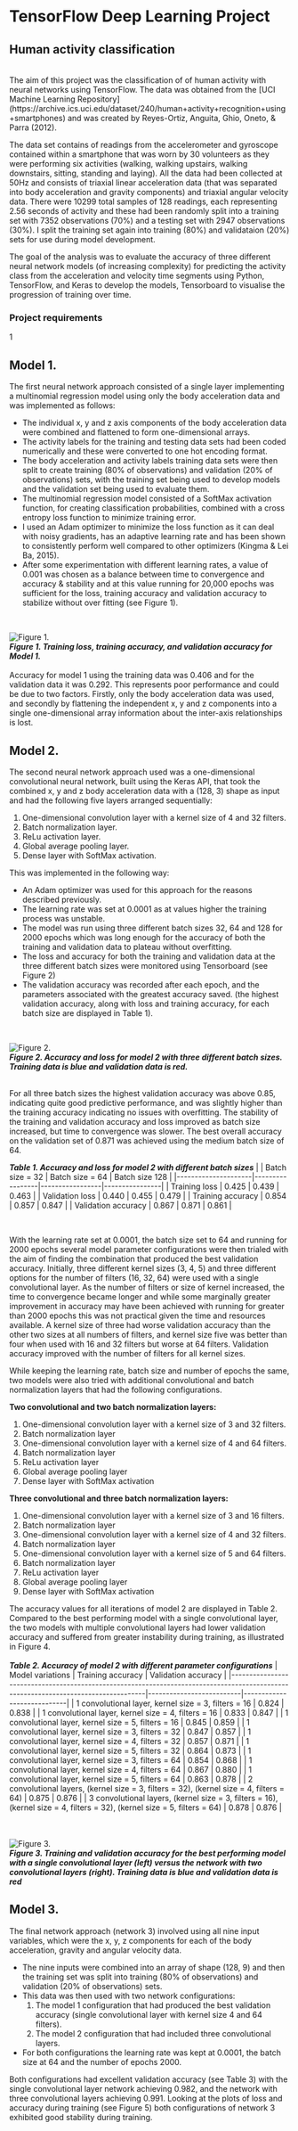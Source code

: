 
# TensorFlow Deep Learning Project
## Human activity classification  
<br>
The aim of this project was the classification of of human activity with neural networks using TensorFlow. The data was obtained from the [UCI Machine Learning Repository](https://archive.ics.uci.edu/dataset/240/human+activity+recognition+using+smartphones) and was created by Reyes-Ortiz, Anguita, Ghio,
Oneto, & Parra (2012).  
  
The data set contains of readings from the accelerometer and gyroscope contained within a smartphone that was worn by 30 volunteers as they were performing six activities (walking, walking upstairs, walking downstairs, sitting, standing and laying). All the data had been collected at 50Hz and consists of triaxial linear acceleration data (that was separated into body acceleration and gravity components) and triaxial angular velocity data. There were 10299 total samples of 128 readings, each representing 2.56 seconds of activity and these had been randomly split into a training set with 7352 observations (70%) and a testing set with 2947 observations (30%). I split the training set again into training (80%) and validataion (20%) sets for use during model development.
  
The goal of the analysis was to evaluate the accuracy of three different neural network models (of increasing complexity) for predicting the activity class from the acceleration and velocity time segments using Python, TensorFlow, and Keras to develop the models, Tensorboard to visualise the progression of training over time.  
### Project requirements
1

## Model 1.  

The first neural network approach consisted of a single layer implementing a multinomial regression model using only the body acceleration data and was implemented as follows:
- The individual x, y and z axis components of the body acceleration data were combined and flattened to form one-dimensional arrays.
- The activity labels for the training and testing data sets had been coded numerically and these were converted to one hot encoding format.
- The body acceleration and activity labels training data sets were then split to create training (80% of observations) and validation (20% of observations) sets, with the training set being used to develop models and the validation set being used to evaluate them.
- The multinomial regression model consisted of a SoftMax activation function, for creating classification probabilities, combined with a cross entropy loss function to minimize training error.
- I used an Adam optimizer to minimize the loss function as it can deal with noisy gradients, has an adaptive learning rate and has been shown to consistently perform well compared to other optimizers (Kingma & Lei Ba, 2015).
- After some experimentation with different learning rates, a value of 0.001 was chosen as a balance between time to convergence and accuracy & stability and at this value running for 20,000 epochs was sufficient for the loss, training accuracy and validation accuracy to stabilize without over fitting (see Figure 1).
<br>

![Figure 1.](https://github.com/MarkMData/TensoFlow_project/blob/main/Tf_proj_image1.png)  
***Figure 1. Training loss, training accuracy, and validation accuracy for Model 1.***  
<br>
Accuracy for model 1 using the training data was 0.406 and for the validation data it was 0.292. This represents poor performance and could be due to two factors. Firstly, only the body acceleration data was used, and secondly by flattening the independent x, y and z components into a single one-dimensional array information about the inter-axis relationships is lost.  

## Model 2.  

The second neural network approach used was a one-dimensional convolutional neural network, built using the Keras API, that took the combined x, y and z body acceleration data with a (128, 3) shape as input and had the following five layers arranged sequentially:
1. One-dimensional convolution layer with a kernel size of 4 and 32 filters.
2. Batch normalization layer.
3. ReLu activation layer.
4. Global average pooling layer.
5. Dense layer with SoftMax activation.

This was implemented in the following way:
- An Adam optimizer was used for this approach for the reasons described previously.
- The learning rate was set at 0.0001 as at values higher the training process was unstable.
- The model was run using three different batch sizes 32, 64 and 128 for 2000 epochs which was long enough for the accuracy of both the training and validation data to plateau without overfitting.
- The loss and accuracy for both the training and validation data at the three different batch sizes were monitored using Tensorboard (see Figure 2) 
- The validation accuracy was recorded after each epoch, and the parameters associated with the greatest accuracy saved. (the highest validation accuracy, along with loss and
training accuracy, for each batch size are displayed in Table 1).
<br>

![Figure 2.](https://github.com/MarkMData/TensoFlow_project/blob/main/Tf_proj_image2.png)  
***Figure 2. Accuracy and loss for model 2 with three different batch sizes. Training data is blue and validation data is red.***  
<br>  

For all three batch sizes the highest validation accuracy was above 0.85, indicating quite good predictive performance, and was slightly higher than the training accuracy indicating no issues with overfitting. The stability of the training and validation accuracy and loss improved as batch size increased, but time to convergence was slower. The best overall accuracy on the validation set of 0.871 was achieved using the medium batch size of 64.
<br>  

    
***Table 1. Accuracy and loss for model 2 with different batch sizes***
|                     | Batch size = 32 | Batch size = 64 | Batch size 128 |
|---------------------|-----------------|-----------------|----------------|
| Training loss       |     0.425       |     0.439       |     0.463      |
| Validation loss     |     0.440       |     0.455       |     0.479      |
| Training accuracy   |     0.854       |     0.857       |     0.847      |
| Validation accuracy |     0.867       |     0.871       |     0.861      |  

<br>

With the learning rate set at 0.0001, the batch size set to 64 and running for 2000 epochs several model parameter configurations were then trialed with the aim of finding the combination that produced the best validation accuracy. Initially, three different kernel sizes (3, 4, 5) and three different options for the number of filters (16, 32, 64) were used with a single convolutional layer. As the number of filters or size of kernel increased, the time to convergence became longer and while some marginally greater improvement in accuracy may have been achieved with running for greater than 2000 epochs this was not practical given the time and resources available. A kernel size of three had worse validation accuracy than the other two sizes at all numbers of filters, and kernel size five was better than four when used with 16 and 32 filters but worse at 64 filters. Validation accuracy improved with the number of filters for all kernel sizes.  

While keeping the learning rate, batch size and number of epochs the same, two models were also tried with additional convolutional and batch normalization layers that had the following configurations.  

**Two convolutional and two batch normalization layers:**
1. One-dimensional convolution layer with a kernel size of 3 and 32 filters.
2. Batch normalization layer
3. One-dimensional convolution layer with a kernel size of 4 and 64 filters.
4. Batch normalization layer
5. ReLu activation layer
6. Global average pooling layer
7. Dense layer with SoftMax activation

**Three convolutional and three batch normalization layers:**
1. One-dimensional convolution layer with a kernel size of 3 and 16 filters.
2. Batch normalization layer
3. One-dimensional convolution layer with a kernel size of 4 and 32 filters.
4. Batch normalization layer
5. One-dimensional convolution layer with a kernel size of 5 and 64 filters.
6. Batch normalization layer
7. ReLu activation layer
8. Global average pooling layer
9. Dense layer with SoftMax activation

The accuracy values for all iterations of model 2 are displayed in Table 2. Compared to the best performing model with a single convolutional layer, the two models with multiple convolutional layers had lower validation accuracy and suffered from greater instability during training, as illustrated in Figure 4.  
<br>
***Table 2. Accuracy of model 2 with different parameter configurations***
|     Model variations                                                                                                               |     Training accuracy    |     Validation accuracy    |
|------------------------------------------------------------------------------------------------------------------------------------|--------------------------|----------------------------|
|     1 convolutional layer, kernel size = 3, filters = 16                                                                           |     0.824                |     0.838                  |
|     1 convolutional layer, kernel size = 4, filters = 16                                                                           |     0.833                |     0.847                  |
|     1 convolutional layer, kernel size = 5, filters = 16                                                                           |     0.845                |     0.859                  |
|     1 convolutional layer, kernel size = 3, filters = 32                                                                           |     0.847                |     0.857                  |
|     1 convolutional layer, kernel size = 4, filters = 32                                                                           |     0.857                |     0.871                  |
|     1 convolutional layer, kernel size = 5, filters = 32                                                                           |     0.864                |     0.873                  |
|     1 convolutional layer, kernel size = 3, filters = 64                                                                           |     0.854                |     0.868                  |
|     1 convolutional layer, kernel size = 4, filters = 64                                                                           |     0.867                |     0.880                  |
|     1 convolutional layer, kernel size = 5, filters = 64                                                                           |     0.863                |     0.878                  |
|     2 convolutional layers, (kernel size = 3, filters = 32), (kernel size   = 4, filters = 64)                                     |     0.875                |     0.876                  |
|     3 convolutional layers, (kernel size = 3, filters = 16), (kernel size   = 4, filters = 32), (kernel size = 5, filters = 64)    |     0.878                |     0.876                  |  
<br>
<br>
  
![Figure 3.](https://github.com/MarkMData/TensoFlow_project/blob/main/Tf_proj_image3.png)  
***Figure 3. Training and validation accuracy for the best performing model with a single convolutional layer (left) versus the network with two convolutional layers (right). Training data is blue and validation data is red***
<br>
## Model 3.
The final network approach (network 3) involved using all nine input variables, which were the x, y, z components for each of the body acceleration, gravity and angular velocity data.
- The nine inputs were combined into an array of shape (128, 9) and then the training set was split into training (80% of observations) and validation (20% of
observations) sets.
- This data was then used with two network configurations:
    1. The model 1 configuration that had produced the best validation accuracy (single convolutional layer with kernel size 4 and 64 filters).
    2. The model 2 configuration that had included three convolutional layers.
- For both configurations the learning rate was kept at 0.0001, the batch size at 64 and the number of epochs 2000.

Both configurations had excellent validation accuracy (see Table 3) with the single convolutional layer network achieving 0.982, and the network with three convolutional layers achieving 0.991. Looking at the plots of loss and accuracy during training (see Figure 5) both configurations of network 3 exhibited good stability during training.

